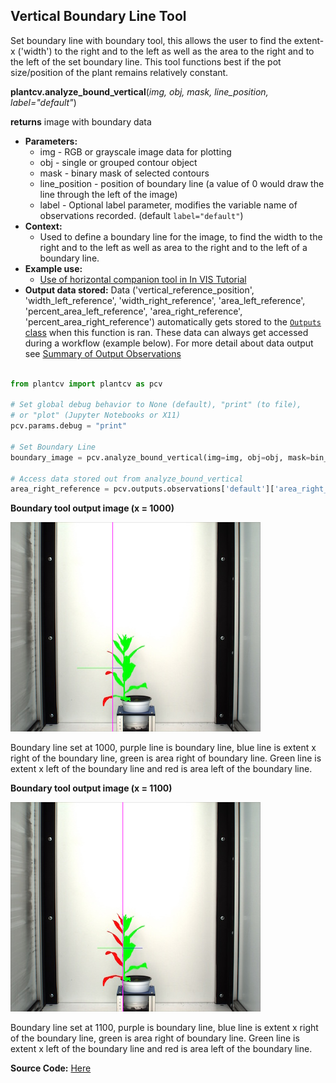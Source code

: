 ## Vertical Boundary Line Tool

Set boundary line with boundary tool, this allows the user to find the extent-x ('width')
to the right and to the left as well as the area to the right and to the left of the set boundary line. This tool functions 
best if the pot size/position of the plant remains relatively constant.
 
**plantcv.analyze_bound_vertical**(*img, obj, mask, line_position, label="default"*)

**returns** image with boundary data

- **Parameters:**
    - img - RGB or grayscale image data for plotting
    - obj - single or grouped contour object
    - mask - binary mask of selected contours
    - line_position - position of boundary line (a value of 0 would draw the line through the left of the image)
    - label - Optional label parameter, modifies the variable name of observations recorded. (default `label="default"`)
- **Context:**
    - Used to define a boundary line for the image, to find the width to the right and to the left as well as area to the right and to the left of a boundary line.
- **Example use:**
    - [Use of horizontal companion tool in In VIS Tutorial](vis_tutorial.md)
- **Output data stored:** Data ('vertical_reference_position', 'width_left_reference', 'width_right_reference', 'area_left_reference', 'percent_area_left_reference',
    'area_right_reference', 'percent_area_right_reference') automatically gets stored to the [`Outputs` class](outputs.md) when this function is ran. 
    These data can always get accessed during a workflow (example below). For more detail about data output see [Summary of Output Observations](output_measurements.md#summary-of-output-observations)

```python

from plantcv import plantcv as pcv

# Set global debug behavior to None (default), "print" (to file), 
# or "plot" (Jupyter Notebooks or X11)
pcv.params.debug = "print"

# Set Boundary Line    
boundary_image = pcv.analyze_bound_vertical(img=img, obj=obj, mask=bin_mask, line_position=1000, label="default")

# Access data stored out from analyze_bound_vertical
area_right_reference = pcv.outputs.observations['default']['area_right_reference']['value']

```

**Boundary tool output image (x = 1000)**

![Screenshot](img/documentation_images/analyze_bound_vertical/1_boundary_on_img1000.jpg)

Boundary line set at 1000, purple line is boundary line, blue line is extent x right of the boundary line, 
green is area right of boundary line. Green line is extent x left of the boundary line and red is area left
of the boundary line.

**Boundary tool output image (x = 1100)**

![Screenshot](img/documentation_images/analyze_bound_vertical/1_boundary_on_img1100.jpg)

Boundary line set at 1100, purple is boundary line, blue line is extent x right of the boundary line, 
green is area right of boundary line. Green line is extent x left of the boundary line and red is area left
of the boundary line.

**Source Code:** [Here](https://github.com/danforthcenter/plantcv/blob/master/plantcv/plantcv/analyze_bound_vertical.py)
